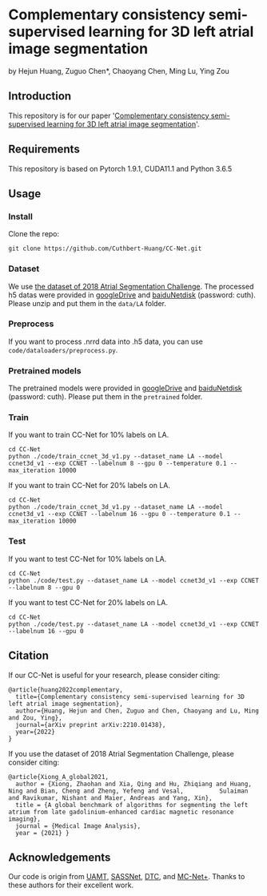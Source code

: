 # Complementary consistency semi-supervised learning for 3D left atrial image segmentation
by Hejun Huang, Zuguo Chen*, Chaoyang Chen, Ming Lu, Ying Zou
## Introduction
This repository is for our paper '[Complementary consistency semi-supervised learning for 3D left atrial image segmentation](https://arxiv.org/abs/2210.01438)'.
## Requirements
This repository is based on Pytorch 1.9.1, CUDA11.1 and Python 3.6.5
## Usage
### Install
Clone the repo:
```shell
git clone https://github.com/Cuthbert-Huang/CC-Net.git 
```
### Dataset
We use [the dataset of 2018 Atrial Segmentation Challenge](http://atriaseg2018.cardiacatlas.org/). The processed h5 datas were provided in [googleDrive](https://drive.google.com/drive/folders/15Z2gmJCZuLbOYjX5RIlmpAxZYKMib1kI?usp=sharing) and [baiduNetdisk](https://pan.baidu.com/s/1WN4DKsrx-830KcT89pWiLg) (password: cuth). Please unzip and put them in the `data/LA` folder.
### Preprocess
If you want to process .nrrd data into .h5 data, you can use `code/dataloaders/preprocess.py`.
### Pretrained models
The pretrained models were provided in [googleDrive](https://drive.google.com/drive/folders/19qymbWUnjcBT_Cu3SmvmBhKAnRSKyq1i?usp=sharing) and [baiduNetdisk](https://pan.baidu.com/s/1LK42sJSJTMrgBG6JdqND5Q) (password: cuth).
Please put them in the `pretrained` folder.
### Train
If you want to train CC-Net for 10% labels on LA.
```shell
cd CC-Net
python ./code/train_ccnet_3d_v1.py --dataset_name LA --model ccnet3d_v1 --exp CCNET --labelnum 8 --gpu 0 --temperature 0.1 --max_iteration 10000
```
If you want to train CC-Net for 20% labels on LA.
```shell
cd CC-Net
python ./code/train_ccnet_3d_v1.py --dataset_name LA --model ccnet3d_v1 --exp CCNET --labelnum 16 --gpu 0 --temperature 0.1 --max_iteration 10000
```
### Test
If you want to test CC-Net for 10% labels on LA.
```shell
cd CC-Net
python ./code/test.py --dataset_name LA --model ccnet3d_v1 --exp CCNET --labelnum 8 --gpu 0
```
If you want to test CC-Net for 20% labels on LA.
```shell
cd CC-Net
python ./code/test.py --dataset_name LA --model ccnet3d_v1 --exp CCNET --labelnum 16 --gpu 0
```
## Citation
If our CC-Net is useful for your research, please consider citing:
```
@article{huang2022complementary,
  title={Complementary consistency semi-supervised learning for 3D left atrial image segmentation},
  author={Huang, Hejun and Chen, Zuguo and Chen, Chaoyang and Lu, Ming and Zou, Ying},
  journal={arXiv preprint arXiv:2210.01438},
  year={2022}
}
```
If you use the dataset of 2018 Atrial Segmentation Challenge, please consider citing:
```
@article{Xiong_A_global2021,
  author = {Xiong, Zhaohan and Xia, Qing and Hu, Zhiqiang and Huang, Ning and Bian, Cheng and Zheng, Yefeng and Vesal,          Sulaiman and Ravikumar, Nishant and Maier, Andreas and Yang, Xin},
  title = {A global benchmark of algorithms for segmenting the left atrium from late gadolinium-enhanced cardiac magnetic resonance imaging},
  journal = {Medical Image Analysis},
  year = {2021} }
```
## Acknowledgements
Our code is origin from [UAMT](https://github.com/yulequan/UA-MT), [SASSNet](https://github.com/kleinzcy/SASSnet), [DTC](https://github.com/HiLab-git/DTC), and [MC-Net+](https://github.com/ycwu1997/MC-Net). Thanks to these authors for their excellent work.
